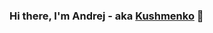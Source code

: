 ### Hi there, I'm Andrej - aka [Kushmenko][linkedin] 👋 




































[instagram]: https://www.instagram.com/adkuzmenko/ 
[linkedin]: https://www.linkedin.com/in/adkuzmenko/ 